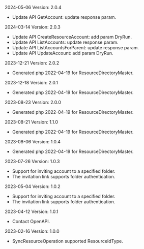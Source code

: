 2024-05-06 Version: 2.0.4
- Update API GetAccount: update response param.


2024-03-14 Version: 2.0.3
- Update API CreateResourceAccount: add param DryRun.
- Update API ListAccounts: update response param.
- Update API ListAccountsForParent: update response param.
- Update API UpdateAccount: add param DryRun.


2023-12-21 Version: 2.0.2
- Generated php 2022-04-19 for ResourceDirectoryMaster.

2023-12-18 Version: 2.0.1
- Generated php 2022-04-19 for ResourceDirectoryMaster.

2023-08-23 Version: 2.0.0
- Generated php 2022-04-19 for ResourceDirectoryMaster.

2023-08-21 Version: 1.1.0
- Generated php 2022-04-19 for ResourceDirectoryMaster.

2023-08-06 Version: 1.0.4
- Generated php 2022-04-19 for ResourceDirectoryMaster.

2023-07-26 Version: 1.0.3
- Support for inviting account to a specified folder.
- The invitation link supports folder authentication.

2023-05-04 Version: 1.0.2
- Support for inviting account to a specified folder.
- The invitation link supports folder authentication.

2023-04-12 Version: 1.0.1
- Contact OpenAPI.

2023-02-16 Version: 1.0.0
- SyncResourceOperation supported ResourceIdType.

